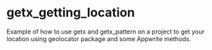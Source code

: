 # getx_getting_location
Example of how to use getx and getx_pattern on a project to get your location using geolocator package and some Appwrite methods.
